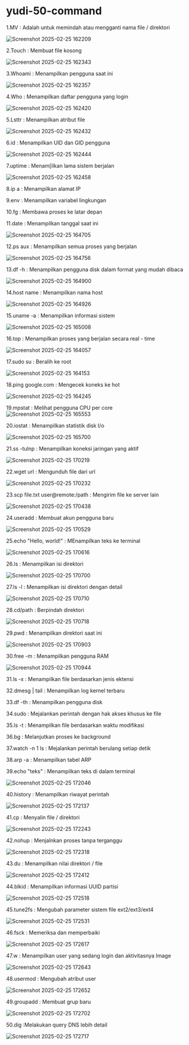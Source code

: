 # yudi-50-command
1.MV : Adalah untuk memindah atau mengganti nama file / direktori

![Screenshot 2025-02-25 162209](https://github.com/user-attachments/assets/67292df4-8e81-46c3-ba6e-8a583cd0d635)

2.Touch : Membuat file kosong

![Screenshot 2025-02-25 162343](https://github.com/user-attachments/assets/62d1eb25-b306-4b30-8c89-3c2496e7a119)

3.Whoami : Menampilkan pengguna saat ini

![Screenshot 2025-02-25 162357](https://github.com/user-attachments/assets/1659adaa-04a2-41cc-8ea1-f954de908bd1)

4.Who : Menampilkan daftar pengguna yang login

![Screenshot 2025-02-25 162420](https://github.com/user-attachments/assets/93f6a75a-dc34-4d10-a360-71feea22120d)

5.Lsttr : Menampilkan atribut file

![Screenshot 2025-02-25 162432](https://github.com/user-attachments/assets/3744f130-dd17-4960-9402-5e3319294048)

6.id : Menampilkan UID dan GID pengguna

![Screenshot 2025-02-25 162444](https://github.com/user-attachments/assets/8f410625-ee80-4ac2-a047-3603c596edeb)

7.uptime : Menam[ilkan lama sistem berjalan

![Screenshot 2025-02-25 162458](https://github.com/user-attachments/assets/6d4ded0c-fd46-4961-9002-ed5d22a3d35b)

8.ip a : Menampilkan alamat IP

9.env : Menampilkan variabel lingkungan

10.fg : Membawa proses ke latar depan

11.date : Menampilkan tanggal saat ini

![Screenshot 2025-02-25 164705](https://github.com/user-attachments/assets/3048ea57-2854-4945-aac4-8e03e642521f)

12.ps aux : Menampilkan semua proses yang berjalan

![Screenshot 2025-02-25 164756](https://github.com/user-attachments/assets/aa6bd20e-c97b-4df0-ae9c-2c1d444d9ab5)

13.df -h : Menampilkan pengguna disk dalam format yang mudah dibaca

![Screenshot 2025-02-25 164900](https://github.com/user-attachments/assets/001f5537-293b-4966-b504-0260224f66c8)

14.host name : Menampilkan nama host

![Screenshot 2025-02-25 164926](https://github.com/user-attachments/assets/bb193651-9b6a-432a-810d-a4103d5b530d)

15.uname -a : Menampilkan informasi sistem

![Screenshot 2025-02-25 165008](https://github.com/user-attachments/assets/cfef5bd6-d59a-4d8c-99fb-2d35acd718d2)

16.top : Menampilkan proses yang berjalan secara real - time

![Screenshot 2025-02-25 164057](https://github.com/user-attachments/assets/c3c880cd-fd87-4a5d-9834-0903d130a427)

17.sudo su : Beralih ke root

![Screenshot 2025-02-25 164153](https://github.com/user-attachments/assets/be31a2c0-fe6a-4bac-b67c-339e5dcd9ea1)

18.ping google.com : Mengecek koneks ke hot

![Screenshot 2025-02-25 164245](https://github.com/user-attachments/assets/edae47c0-13e4-4ee6-b0f5-9259aa2bf235)

19.mpstat : Melihat pengguna CPU per core
![Screenshot 2025-02-25 165553](https://github.com/user-attachments/assets/b7c9b375-0037-44b4-8ea1-8d3c00f5d265)

20.iostat : Menampilkan statistik disk I/o

![Screenshot 2025-02-25 165700](https://github.com/user-attachments/assets/a870d428-082e-478f-bb3d-2da76e49cde2)

21.ss -tulnp : Menampilkan koneksi jaringan yang aktif

![Screenshot 2025-02-25 170219](https://github.com/user-attachments/assets/104610ca-4b99-4f6b-b13d-4e89ce751b34)

22.wget url : Mengunduh file dari url

![Screenshot 2025-02-25 170232](https://github.com/user-attachments/assets/11e32468-0bab-4e84-b057-d4b578820b13)

23.scp file.txt user@remote:/path : Mengirim file ke server lain

![Screenshot 2025-02-25 170438](https://github.com/user-attachments/assets/2e15529d-f785-400f-b064-b53033ad0e35)

24.useradd : Membuat akun pengguna baru

![Screenshot 2025-02-25 170529](https://github.com/user-attachments/assets/8e705958-8c50-4501-acbc-aef4bd28ed01)

25.echo "Hello, world!" : MEnampilkan teks ke terminal

![Screenshot 2025-02-25 170616](https://github.com/user-attachments/assets/705e6094-2899-44b9-a131-1a961e1e9e87)

26.ls : Menampilkan isi direktori

![Screenshot 2025-02-25 170700](https://github.com/user-attachments/assets/f01f0f98-0f80-4356-b64b-545338200c86)

27.ls -l : Menampilkan isi direktori dengan detail

![Screenshot 2025-02-25 170710](https://github.com/user-attachments/assets/e00a0c57-aa75-4bcb-9d66-b32bcb0b9af4)

28.cd/path : Berpindah direktori

![Screenshot 2025-02-25 170718](https://github.com/user-attachments/assets/58813806-fab8-4e27-9549-6ba8278ca982)

29.pwd : Menampilkan direktori saat ini

![Screenshot 2025-02-25 170903](https://github.com/user-attachments/assets/70049a1e-b449-44f8-b369-113c3ccd7a80)

30.free -m : Menampilkan pengguna RAM

![Screenshot 2025-02-25 170944](https://github.com/user-attachments/assets/055f2c22-f206-4ca7-92f5-3aa40199c1bf)

31.ls -x : Menampilkan file berdasarkan jenis ektensi

32.dmesg | tail : Menampilkan log kernel terbaru

33.df -th : Menampilkan pengguna disk

34.sudo : Mejalankan perintah dengan hak akses khusus ke file

35.ls -t : Menampilkan file berdasarkan waktu modifikasi

36.bg : Melanjutkan proses ke background

37.watch -n 1 ls : Mejalankan perintah berulang setiap detik

38.arp -a : Menampilkan tabel ARP

39.echo "teks" : Menampilkan teks di dalam terminal

![Screenshot 2025-02-25 172046](https://github.com/user-attachments/assets/688accf6-ab41-4fcf-b31c-221b5e0ee2b0)

40.history : Menampilkan riwayat perintah

![Screenshot 2025-02-25 172137](https://github.com/user-attachments/assets/f11a1b89-3615-43b8-9393-c4a0e6844a96)

41.cp : Menyalin file / direktori

![Screenshot 2025-02-25 172243](https://github.com/user-attachments/assets/6e266abb-3ec5-4691-9d17-03219a8df00c)

42.nohup : Menjalnkan proses tanpa terganggu

![Screenshot 2025-02-25 172318](https://github.com/user-attachments/assets/f5572581-76d2-4ed3-8ce2-2629150fafed)

43.du : Menampilkan nilai direktori / file

![Screenshot 2025-02-25 172412](https://github.com/user-attachments/assets/dd2f2132-da0f-4149-9d51-08ae3f2b4b56)

44.blkid : Menampilkan informasi UUID partisi

![Screenshot 2025-02-25 172518](https://github.com/user-attachments/assets/e309d123-28e0-4fb1-81de-145c64b23283)

45.tune2fs : Mengubah parameter sistem file ext2/ext3/ext4

![Screenshot 2025-02-25 172531](https://github.com/user-attachments/assets/cd3eb0dd-d39b-45c4-8074-c2ec81a23d19)

46.fsck : Memeriksa dan memperbaiki

![Screenshot 2025-02-25 172617](https://github.com/user-attachments/assets/779d0c70-72ce-4c49-b495-40be2e192521)

47.w : Menampilkan user yang sedang login dan aktivitasnya Image

![Screenshot 2025-02-25 172643](https://github.com/user-attachments/assets/a3f16ce7-f4a3-445e-87e9-7f099a2bcb1c)

48.usermod : Mengubah atribut user

![Screenshot 2025-02-25 172652](https://github.com/user-attachments/assets/4e0c4343-0603-43fd-9c68-ad5d3c4d224a)

49.groupadd : Membuat grup baru

![Screenshot 2025-02-25 172702](https://github.com/user-attachments/assets/2bf447a0-ff2f-47b8-a025-17adc0b2e593)

50.dig :Melakukan query DNS lebih detail

![Screenshot 2025-02-25 172717](https://github.com/user-attachments/assets/a6ff1126-216c-4c6c-9b3a-7bfc7b8584ac)
